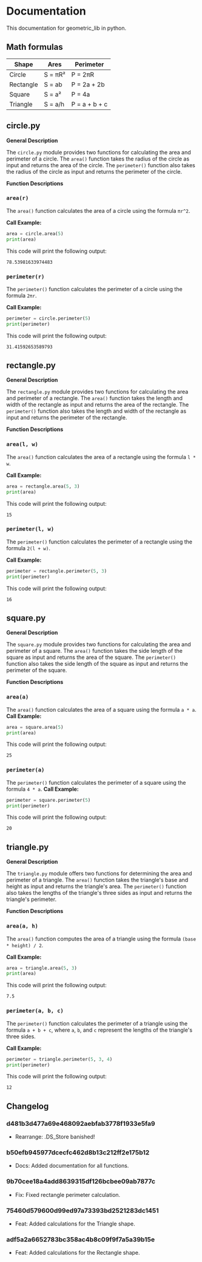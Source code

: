 # Documentation
This documentation for geometric_lib in python.
## Math formulas
| Shape     | Ares            | Perimeter                 |
|-----------|-----------------|---------------------------|
| Circle    | S = πR²         | P = 2πR                   |
| Rectangle | S = ab          | P = 2a + 2b               |
| Square    | S = a²          | P = 4a                    |
| Triangle  | S = a/h         | P = a + b + c             |


## circle.py

**General Description**

The `circle.py` module provides two functions for calculating the area and perimeter of a circle. The `area()` function takes the radius of the circle as input and returns the area of the circle. The `perimeter()` function also takes the radius of the circle as input and returns the perimeter of the circle.

**Function Descriptions**

### `area(r)`

The `area()` function calculates the area of a circle using the formula `πr^2`.

**Call Example:**

```python
area = circle.area(5)
print(area)
```

This code will print the following output:

```
78.53981633974483
```

### `perimeter(r)`

The `perimeter()` function calculates the perimeter of a circle using the formula `2πr`.

**Call Example:**

```python
perimeter = circle.perimeter(5)
print(perimeter)
```

This code will print the following output:

```
31.41592653589793
```

## rectangle.py


**General Description**

The `rectangle.py` module provides two functions for calculating the area and perimeter of a rectangle. The `area()` function takes the length and width of the rectangle as input and returns the area of the rectangle. The `perimeter()` function also takes the length and width of the rectangle as input and returns the perimeter of the rectangle.

**Function Descriptions**

### `area(l, w)`

The `area()` function calculates the area of a rectangle using the formula `l * w`.

**Call Example:**

```python
area = rectangle.area(5, 3)
print(area)
```

This code will print the following output:

```
15
```

### `perimeter(l, w)`

The `perimeter()` function calculates the perimeter of a rectangle using the formula `2(l + w)`.

**Call Example:**

```python
perimeter = rectangle.perimeter(5, 3)
print(perimeter)
```

This code will print the following output:

```
16
```

## square.py 

**General Description**

The `square.py` module provides two functions for calculating the area and perimeter of a square. The `area()` function takes the side length of the square as input and returns the area of the square. The `perimeter()` function also takes the side length of the square as input and returns the perimeter of the square.

**Function Descriptions**

### `area(a)`

The `area()` function calculates the area of a square using the formula `a * a`.
**Call Example:**

```python
area = square.area(5)
print(area)
```

This code will print the following output:

```
25
```
### `perimeter(a)`

The `perimeter()` function calculates the perimeter of a square using the formula `4 * a`.
**Call Example:**

```python
perimeter = square.perimeter(5)
print(perimeter)
```

This code will print the following output:

```
20
```

## triangle.py

**General Description**

The `triangle.py` module offers two functions for determining the area and perimeter of a triangle. The `area()` function takes the triangle's base and height as input and returns the triangle's area. The `perimeter()` function also takes the lengths of the triangle's three sides as input and returns the triangle's perimeter.

**Function Descriptions**

### `area(a, h)`

The `area()` function computes the area of a triangle using the formula `(base * height) / 2`.

**Call Example:**

```python
area = triangle.area(5, 3)
print(area)
```

This code will print the following output:

```
7.5
```

### `perimeter(a, b, c)`

The `perimeter()` function calculates the perimeter of a triangle using the formula `a + b + c`, where `a`, `b`, and `c` represent the lengths of the triangle's three sides.

**Call Example:**

```python
perimeter = triangle.perimeter(5, 3, 4)
print(perimeter)
```

This code will print the following output:

```
12
```

## Changelog

### d481b3d477a69e468092aebfab3778f1933e5fa9 
* Rearrange: .DS_Store banished!

### b50efb945977dcecfc462d8b13c212ff2e175b12
* Docs: Added documentation for all functions.

### 9b70cee18a4add8639315df126bcbee09ab7877c
* Fix: Fixed rectangle perimeter calculation.

### 75460d579600d99ed97a73393bd2521283dc1451
* Feat: Added calculations for the Triangle shape.

### adf5a2a6652783bc358ac4b8c09f9f7a5a39b15e
* Feat: Added calculations for the Rectangle shape.

